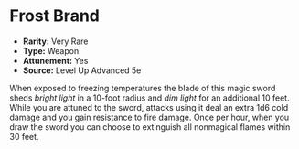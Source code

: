 # Frost Brand

- **Rarity:** Very Rare
- **Type:** Weapon
- **Attunement:** Yes
- **Source:** Level Up Advanced 5e

When exposed to freezing temperatures the blade of this magic sword sheds _bright light_  in a 10-foot radius and _dim light_  for an additional 10 feet. While you are attuned to the sword, attacks using it deal an extra 1d6 cold damage and you gain resistance to fire damage. Once per hour, when you draw the sword you can choose to extinguish all nonmagical flames within 30 feet. 
